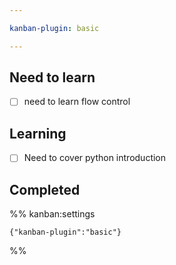 ```yaml
---

kanban-plugin: basic

---
```


## Need to learn

- [ ] need to learn flow control


## Learning

- [ ] Need to cover python introduction


## Completed





%% kanban:settings
```
{"kanban-plugin":"basic"}
```
%%